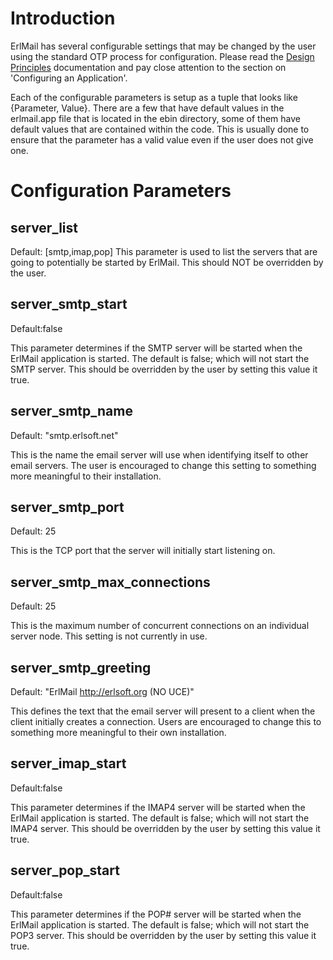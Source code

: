 # Introduction #

ErlMail has several configurable settings that may be changed by the user using the standard OTP process for configuration. Please read the [Design Principles](http://www.erlang.org/doc/pdf/design_principles.pdf) documentation and pay close attention to the section on 'Configuring an Application'.

Each of the configurable parameters is setup as a tuple that looks like {Parameter, Value}. There are a few that have default values in the erlmail.app file that is located in the ebin directory, some of them have default values that are contained within the code. This is usually done to ensure that the parameter has a valid value even if the user does not give one.

# Configuration Parameters #

## server\_list ##
Default: [smtp,imap,pop]
This parameter is used to list the servers that are going to potentially be started by ErlMail. This should NOT be overridden by the user.

## server\_smtp\_start ##
Default:false

This parameter determines if the SMTP server will be started when the ErlMail application is started. The default is false; which will not start the SMTP server. This should be overridden by the user by setting this value it true.

## server\_smtp\_name ##
Default: "smtp.erlsoft.net"

This is the name the email server will use when identifying itself to other email servers. The user is encouraged to change this setting to something more meaningful to their installation.

## server\_smtp\_port ##
Default: 25

This is the TCP port that the server will initially start listening on.

## server\_smtp\_max\_connections ##
Default: 25

This is the maximum number of concurrent connections on an individual server node. This setting is not currently in use.

## server\_smtp\_greeting ##
Default: "ErlMail http://erlsoft.org (NO UCE)"

This defines the text that the email server will present to a client when the client initially creates a connection. Users are encouraged to change this to something more meaningful to their own installation.



## server\_imap\_start ##
Default:false

This parameter determines if the IMAP4 server will be started when the ErlMail application is started. The default is false; which will not start the IMAP4 server. This should be overridden by the user by setting this value it true.







## server\_pop\_start ##
Default:false

This parameter determines if the POP# server will be started when the ErlMail application is started. The default is false; which will not start the POP3 server. This should be overridden by the user by setting this value it true.